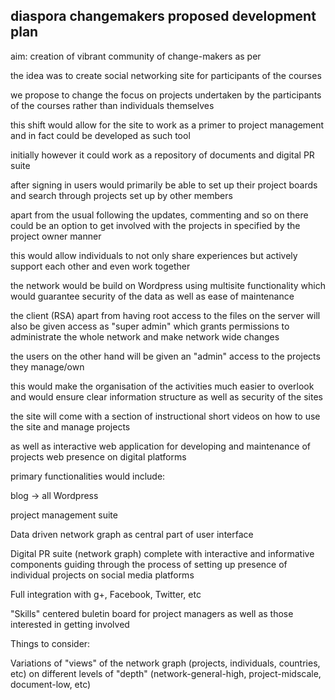 ## diaspora changemakers proposed development plan
aim: creation of vibrant community of change-makers as per

the idea was to create social networking site for participants of the courses

we propose to change the focus on projects undertaken by the participants of the courses rather than individuals themselves

this shift would allow for the site to work as a primer to project management and in fact could be developed as such tool

initially however it could work as a repository of documents and digital PR suite

after signing in users would primarily be able to set up their project boards and search through projects set up by other members

apart from the usual following the updates, commenting and so on there could be an option to get involved with the projects in specified by the project owner manner

this would allow individuals to not only share experiences but actively support each other and even work together

the network would be build on Wordpress using multisite functionality which would guarantee security of the data as well as ease of maintenance

the client (RSA) apart from having root access to the files on the server will also be given access as "super admin" which grants permissions to administrate the whole network and make network wide changes

the users on the other hand will be given an "admin" access to the projects they manage/own

this would make the organisation of the activities much easier to overlook and would ensure clear information structure as well as security of the sites

the site will come with a section of instructional short videos on how to use the site and manage projects

as well as interactive web application for developing and maintenance of projects web presence on digital platforms





primary functionalities would include:

blog -> all Wordpress

project management suite

Data driven network graph as central part of user interface

Digital PR suite (network graph) complete with interactive and informative components guiding through the process of setting up presence of individual projects on social media platforms

Full integration with g+, Facebook, Twitter, etc

"Skills" centered buletin board for project managers as well as those interested in getting involved





Things to consider:

Variations of "views" of the network graph (projects, individuals, countries, etc) on different levels of "depth" (network-general-high, project-midscale, document-low, etc)
